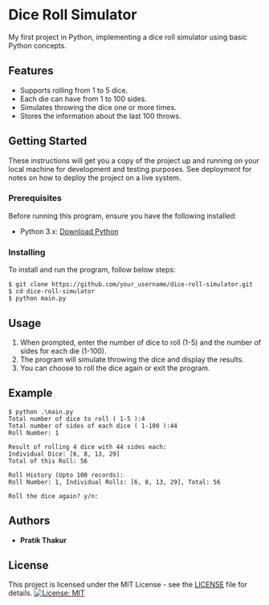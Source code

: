 # Dice Roll Simulator
My first project in Python, implementing a dice roll simulator using basic Python concepts.

## Features
- Supports rolling from 1 to 5 dice.
- Each die can have from 1 to 100 sides.
- Simulates throwing the dice one or more times.
- Stores the information about the last 100 throws.

## Getting Started  
These instructions will get you a copy of the project up and running on your local machine for development and testing purposes. See deployment for notes on how to deploy the project on a live system.

### Prerequisites  
Before running this program, ensure you have the following installed:

- Python 3.x: [Download Python](https://www.python.org/downloads/)

### Installing
To install and run the program, follow below steps: 
```
$ git clone https://github.com/your_username/dice-roll-simulator.git   
$ cd dice-roll-simulator  
$ python main.py
```
## Usage
1. When prompted, enter the number of dice to roll (1-5) and the number of sides for each die (1-100).
2. The program will simulate throwing the dice and display the results.
3. You can choose to roll the dice again or exit the program.

## Example
```
$ python .\main.py
Total number of dice to roll ( 1-5 ):4
Total number of sides of each dice ( 1-100 ):44
Roll Number: 1

Result of rolling 4 dice with 44 sides each:
Individual Dice: [6, 8, 13, 29]
Total of this Roll: 56

Roll History (Upto 100 records):
Roll Number: 1, Individual Rolls: [6, 8, 13, 29], Total: 56

Roll the dice again? y/n:
```
## Authors
* **Pratik Thakur** 


## License
This project is licensed under the MIT License - see the [LICENSE](LICENSE) file for details.
[![License: MIT](https://img.shields.io/badge/License-MIT-yellow.svg)][def]

[def]: https://opensource.org/licenses/MIT